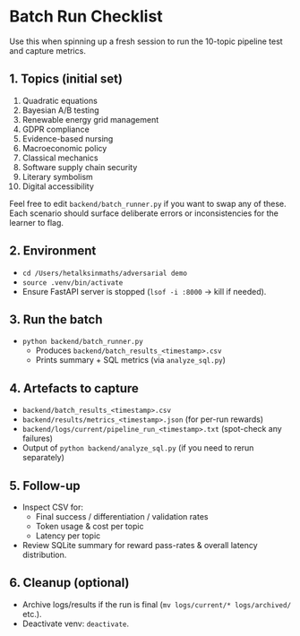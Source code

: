 # Batch Run Checklist

Use this when spinning up a fresh session to run the 10-topic pipeline test and capture metrics.

## 1. Topics (initial set)
1. Quadratic equations  
2. Bayesian A/B testing  
3. Renewable energy grid management  
4. GDPR compliance  
5. Evidence-based nursing  
6. Macroeconomic policy  
7. Classical mechanics  
8. Software supply chain security  
9. Literary symbolism  
10. Digital accessibility

Feel free to edit `backend/batch_runner.py` if you want to swap any of these. Each scenario should surface deliberate errors or inconsistencies for the learner to flag.

## 2. Environment
- `cd /Users/hetalksinmaths/adversarial demo`
- `source .venv/bin/activate`
- Ensure FastAPI server is stopped (`lsof -i :8000` → kill if needed).

## 3. Run the batch
- `python backend/batch_runner.py`
  - Produces `backend/batch_results_<timestamp>.csv`
  - Prints summary + SQL metrics (via `analyze_sql.py`)

## 4. Artefacts to capture
- `backend/batch_results_<timestamp>.csv`
- `backend/results/metrics_<timestamp>.json` (for per-run rewards)
- `backend/logs/current/pipeline_run_<timestamp>.txt` (spot-check any failures)
- Output of `python backend/analyze_sql.py` (if you need to rerun separately)

## 5. Follow-up
- Inspect CSV for:
  - Final success / differentiation / validation rates
  - Token usage & cost per topic
  - Latency per topic
- Review SQLite summary for reward pass-rates & overall latency distribution.

## 6. Cleanup (optional)
- Archive logs/results if the run is final (`mv logs/current/* logs/archived/` etc.).
- Deactivate venv: `deactivate`.

